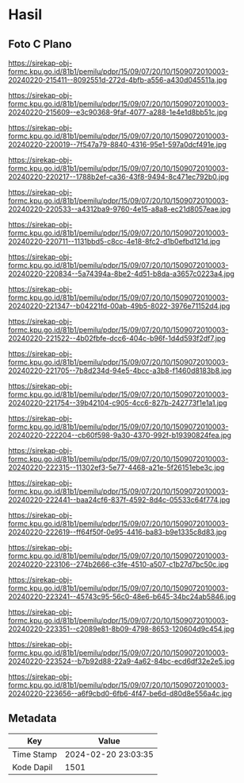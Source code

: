 # Hasil

## Foto C Plano

https://sirekap-obj-formc.kpu.go.id/81b1/pemilu/pdpr/15/09/07/20/10/1509072010003-20240220-215411--8092551d-272d-4bfb-a556-a430d045511a.jpg

https://sirekap-obj-formc.kpu.go.id/81b1/pemilu/pdpr/15/09/07/20/10/1509072010003-20240220-215609--e3c90368-9faf-4077-a288-1e4e1d8bb51c.jpg

https://sirekap-obj-formc.kpu.go.id/81b1/pemilu/pdpr/15/09/07/20/10/1509072010003-20240220-220019--7f547a79-8840-4316-95e1-597a0dcf491e.jpg

https://sirekap-obj-formc.kpu.go.id/81b1/pemilu/pdpr/15/09/07/20/10/1509072010003-20240220-220217--1788b2ef-ca36-43f8-9494-8c471ec792b0.jpg

https://sirekap-obj-formc.kpu.go.id/81b1/pemilu/pdpr/15/09/07/20/10/1509072010003-20240220-220533--a4312ba9-9760-4e15-a8a8-ec21d8057eae.jpg

https://sirekap-obj-formc.kpu.go.id/81b1/pemilu/pdpr/15/09/07/20/10/1509072010003-20240220-220711--1131bbd5-c8cc-4e18-8fc2-d1b0efbd121d.jpg

https://sirekap-obj-formc.kpu.go.id/81b1/pemilu/pdpr/15/09/07/20/10/1509072010003-20240220-220834--5a74394a-8be2-4d51-b8da-a3657c0223a4.jpg

https://sirekap-obj-formc.kpu.go.id/81b1/pemilu/pdpr/15/09/07/20/10/1509072010003-20240220-221347--b04221fd-00ab-49b5-8022-3976e71152d4.jpg

https://sirekap-obj-formc.kpu.go.id/81b1/pemilu/pdpr/15/09/07/20/10/1509072010003-20240220-221522--4b02fbfe-dcc6-404c-b96f-1d4d593f2df7.jpg

https://sirekap-obj-formc.kpu.go.id/81b1/pemilu/pdpr/15/09/07/20/10/1509072010003-20240220-221705--7b8d234d-94e5-4bcc-a3b8-f1460d8183b8.jpg

https://sirekap-obj-formc.kpu.go.id/81b1/pemilu/pdpr/15/09/07/20/10/1509072010003-20240220-221754--39b42104-c905-4cc6-827b-242773f1e1a1.jpg

https://sirekap-obj-formc.kpu.go.id/81b1/pemilu/pdpr/15/09/07/20/10/1509072010003-20240220-222204--cb60f598-9a30-4370-992f-b19390824fea.jpg

https://sirekap-obj-formc.kpu.go.id/81b1/pemilu/pdpr/15/09/07/20/10/1509072010003-20240220-222315--11302ef3-5e77-4468-a21e-5f26151ebe3c.jpg

https://sirekap-obj-formc.kpu.go.id/81b1/pemilu/pdpr/15/09/07/20/10/1509072010003-20240220-222441--baa24cf6-837f-4592-8d4c-05533c64f774.jpg

https://sirekap-obj-formc.kpu.go.id/81b1/pemilu/pdpr/15/09/07/20/10/1509072010003-20240220-222619--ff64f50f-0e95-4416-ba83-b9e1335c8d83.jpg

https://sirekap-obj-formc.kpu.go.id/81b1/pemilu/pdpr/15/09/07/20/10/1509072010003-20240220-223106--274b2666-c3fe-4510-a507-c1b27d7bc50c.jpg

https://sirekap-obj-formc.kpu.go.id/81b1/pemilu/pdpr/15/09/07/20/10/1509072010003-20240220-223241--45743c95-56c0-48e6-b645-34bc24ab5846.jpg

https://sirekap-obj-formc.kpu.go.id/81b1/pemilu/pdpr/15/09/07/20/10/1509072010003-20240220-223351--c2089e81-8b09-4798-8653-120604d9c454.jpg

https://sirekap-obj-formc.kpu.go.id/81b1/pemilu/pdpr/15/09/07/20/10/1509072010003-20240220-223524--b7b92d88-22a9-4a62-84bc-ecd6df32e2e5.jpg

https://sirekap-obj-formc.kpu.go.id/81b1/pemilu/pdpr/15/09/07/20/10/1509072010003-20240220-223656--a6f9cbd0-6fb6-4f47-be6d-d80d8e556a4c.jpg


## Metadata

| Key        | Value               |
| ---------- | ------------------- |
| Time Stamp | 2024-02-20 23:03:35 |
| Kode Dapil | 1501                |



